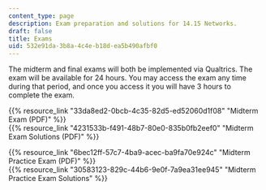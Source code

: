 ```yaml
---
content_type: page
description: Exam preparation and solutions for 14.15 Networks.
draft: false
title: Exams
uid: 532e91da-3b8a-4c4e-b18d-ea5b490afbf0
---
```

The midterm and final exams will both be implemented via Qualtrics. The exam will be available for 24 hours. You may access the exam any time during that period, and once you access it you will have 3 hours to complete the exam.

{{% resource_link "33da8ed2-0bcb-4c35-82d5-ed52060d1f08" "Midterm Exam (PDF)" %}}  
{{% resource_link "4231533b-f491-48b7-80e0-835b0fb2eef0" "Midterm Exam Solutions (PDF)" %}}

{{% resource_link "6bec12ff-57c7-4ba9-acec-ba9fa70e924c" "Midterm Practice Exam (PDF)" %}}   
{{% resource_link "30583123-829c-44b6-9e0f-7a9ea31ee945" "Midterm Practice Exam Solutions" %}}